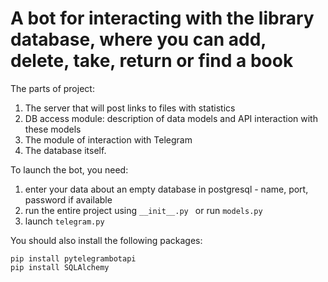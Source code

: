 # A bot for interacting with the library database, where you can add, delete, take, return or find a book

The parts of project:
1. The server that will post links to files with statistics
2. DB access module: description of data models and API interaction with these models
3. The module of interaction with Telegram
4. The database itself.

To launch the bot, you need: 
1) enter your data about an empty database in postgresql - name, port, password if available 
2) run the entire project using `__init__.py ` or run `models.py ` 
3) launch `telegram.py`

You should also install the following packages:
```
pip install pytelegrambotapi
pip install SQLAlchemy
```
